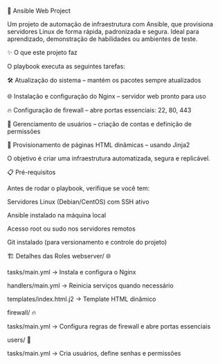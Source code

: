 🚀 Ansible Web Project

Um projeto de automação de infraestrutura com Ansible, que provisiona servidores Linux de forma rápida, padronizada e segura. Ideal para aprendizado, demonstração de habilidades ou ambientes de teste.

✨ O que este projeto faz

O playbook executa as seguintes tarefas:

🛠 Atualização do sistema – mantém os pacotes sempre atualizados

🌐 Instalação e configuração do Nginx – servidor web pronto para uso

🔥 Configuração de firewall – abre portas essenciais: 22, 80, 443

👤 Gerenciamento de usuários – criação de contas e definição de permissões

📄 Provisionamento de páginas HTML dinâmicas – usando Jinja2

O objetivo é criar uma infraestrutura automatizada, segura e replicável.

📋 Pré-requisitos

Antes de rodar o playbook, verifique se você tem:

Servidores Linux (Debian/CentOS) com SSH ativo

Ansible instalado na máquina local

Acesso root ou sudo nos servidores remotos

Git instalado (para versionamento e controle do projeto)

🏗 Detalhes das Roles
webserver/ 🌐

tasks/main.yml → Instala e configura o Nginx

handlers/main.yml → Reinicia serviços quando necessário

templates/index.html.j2 → Template HTML dinâmico

firewall/ 🔥

tasks/main.yml → Configura regras de firewall e abre portas essenciais

users/ 👤

tasks/main.yml → Cria usuários, define senhas e permissões
